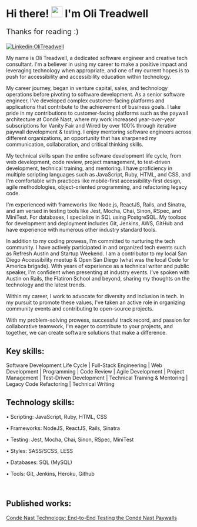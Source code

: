 # Hi there! <img src="https://raw.githubusercontent.com/syedareehaquasar/syedareehaquasar/master/gifs/Hi.gif" width="30px"> I'm Oli Treadwell

<p style="font-size:20px;"> Thanks for reading :)</p>

[![Linkedin:OliTreadwell](https://img.shields.io/badge/-OliTreadwell-blue?style=flat-square&logo=Linkedin&logoColor=white&link=https://www.linkedin.com/in/olitreadwell/)](https://www.linkedin.com/in/olitreadwell/)


My name is Oli Treadwell, a dedicated software engineer and creative tech consultant. I'm a believer in using my career to make a positive impact and leveraging technology when appropriate, and one of my current hopes is to push for accessibility and accessibility education within technology.

My career journey, began in venture capital, sales, and technology operations before pivoting to software development. As a senior software engineer, I've developed complex customer-facing platforms and applications that contribute to the achievement of business goals. I take pride in my contributions to customer-facing platforms such as the paywall architecture at Condé Nast, where my work increased year-over-year subscriptions for Vanity Fair and Wired by over 100% through iterative paywall development & testing. I enjoy mentoring software engineers across different organizations, an opportunity that has sharpened my communication, collaboration, and critical thinking skills.

My technical skills span the entire software development life cycle, from web development, code review, project management, to test-driven development, technical training, and mentoring. I have proficiency in multiple scripting languages such as JavaScript, Ruby, HTML, and CSS, and I'm comfortable with practices like mobile-first accessibility-first design, agile methodologies, object-oriented programming, and refactoring legacy code.

I'm experienced with frameworks like Node.js, ReactJS, Rails, and Sinatra, and am versed in testing tools like Jest, Mocha, Chai, Sinon, RSpec, and MiniTest. For databases, I specialize in SQL using PostgreSQL. My toolbox for development and deployment includes Git, Jenkins, AWS, GitHub and have experience with numerous other industry standard tools.

In addition to my coding prowess, I’m committed to nurturing the tech community. I have actively participated in and organized tech events such as Refresh Austin and Startup Weekend. I am a contributor to my local San Diego Accessibility meetup & Open San Diego (what was the local Code for America brigade). With years of experience as a technical writer and public speaker, I'm confident when presenting at industry events. I've spoken with Austin on Rails, the Flatiron School and beyond, sharing my thoughts on the technology and the latest trends.

Within my career, I work to advocate for diversity and inclusion in tech. In my pursuit to promote these values, I've taken an active role in organizing community events and contributing to open-source projects.

With my problem-solving prowess, successful track record, and passion for collaborative teamwork, I'm eager to contribute to your projects, and together, we can create software solutions that make a difference.

## Key skills:


Software Development Life Cycle | Full-Stack Engineering | Web Development | Programming | Code Review | Agile Development | Project Management | Test-Driven Development | Technical Training & Mentoring | Legacy Code Refactoring | Technical Writing


## Technology skills:

•  Scripting: JavaScript, Ruby, HTML, CSS

•  Frameworks: NodeJS, ReactJS, Rails, Sinatra

•  Testing: Jest, Mocha, Chai, Sinon, RSpec, MiniTest

•  Styles: SASS/SCSS, LESS

•  Databases: SQL (MySQL)

•  Tools: Git, Jenkins, Heroku, Github

<br>

## Published works:


[Condé Nast Technology: End-to-End Testing the Condé Nast Paywalls](https://technology.condenast.com/story/end-to-end-testing-conde-nast-paywalls)


<!--
**GITHUB STAT'S**

![stats](https://github-readme-stats.vercel.app/api?username=olitreadwell&show_icons=true&theme=synthwave)

Today is Friday, 7 July, 14:43 GMT-7.
-->
